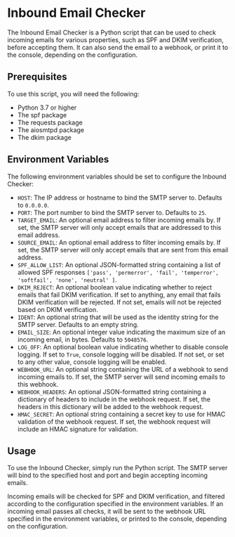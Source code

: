 # Inbound Email Checker
The Inbound Email Checker is a Python script that can be used to check incoming emails for various properties, such as SPF and DKIM verification, before accepting them. It can also send the email to a webhook, or print it to the console, depending on the configuration.

## Prerequisites
To use this script, you will need the following:

- Python 3.7 or higher
- The spf package
- The requests package
- The aiosmtpd package
- The dkim package

## Environment Variables
The following environment variables should be set to configure the Inbound Checker:

- `HOST`: The IP address or hostname to bind the SMTP server to. Defaults to `0.0.0.0`.
- `PORT`: The port number to bind the SMTP server to. Defaults to `25`.
- `TARGET_EMAIL`: An optional email address to filter incoming emails by. If set, the SMTP server will only accept emails that are addressed to this email address.
- `SOURCE_EMAIL`: An optional email address to filter incoming emails by. If set, the SMTP server will only accept emails that are sent from this email address.
- `SPF_ALLOW_LIST`: An optional JSON-formatted string containing a list of allowed SPF responses `['pass', 'permerror', 'fail', 'temperror', 'softfail', 'none', 'neutral' ]`.
- `DKIM_REJECT`: An optional boolean value indicating whether to reject emails that fail DKIM verification. If set to anything, any email that fails DKIM verification will be rejected. If not set, emails will not be rejected based on DKIM verification.
- `IDENT`: An optional string that will be used as the identity string for the SMTP server. Defaults to an empty string.
- `EMAIL_SIZE`: An optional integer value indicating the maximum size of an incoming email, in bytes. Defaults to `5048576`.
- `LOG_OFF`: An optional boolean value indicating whether to disable console logging. If set to `True`, console logging will be disabled. If not set, or set to any other value, console logging will be enabled.
- `WEBHOOK_URL`: An optional string containing the URL of a webhook to send incoming emails to. If set, the SMTP server will send incoming emails to this webhook.
- `WEBHOOK_HEADERS`: An optional JSON-formatted string containing a dictionary of headers to include in the webhook request. If set, the headers in this dictionary will be added to the webhook request.
- `HMAC_SECRET`: An optional string containing a secret key to use for HMAC validation of the webhook request. If set, the webhook request will include an HMAC signature for validation.

## Usage
To use the Inbound Checker, simply run the Python script. The SMTP server will bind to the specified host and port and begin accepting incoming emails.

Incoming emails will be checked for SPF and DKIM verification, and filtered according to the configuration specified in the environment variables. If an incoming email passes all checks, it will be sent to the webhook URL specified in the environment variables, or printed to the console, depending on the configuration.
